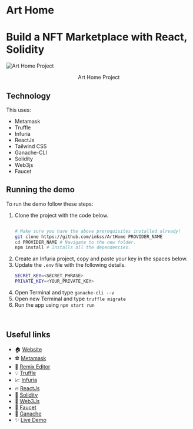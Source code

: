 # Art Home

# Build a NFT Marketplace with React, Solidity

![Art Home Project](./screenshots/0.gif)
<center><figcaption>Art Home Project</figcaption></center>

## Technology

This uses:

- Metamask
- Truffle
- Infuria
- ReactJs
- Tailwind CSS
- Ganache-CLI
- Solidity
- Web3js
- Faucet

## Running the demo

To run the demo follow these steps:

1. Clone the project with the code below.
    ```sh

    # Make sure you have the above prerequisites installed already!
    git clone https://github.com/imkss/ArtHome PROVIDER_NAME
    cd PROVIDER_NAME # Navigate to the new folder.
    npm install # Installs all the dependencies.
    ```
2. Create an Infuria project, copy and paste your key in the spaces below.
3. Update the `.env` file with the following details.
    ```sh
    SECRET_KEY=<SECRET_PHRASE>
    PRIVATE_KEY=<YOUR_PRIVATE_KEY>
    ```
4. Open Terminal and type `ganache-cli --v`
5. Open new Terminal and type `truffle migrate`
6. Run the app using `npm start run`
<br/>


## Useful links

- 🏠 [Website](https://know-me.imkss.repl.co)
- ⚽ [Metamask](https://metamask.io/)
- 🚀 [Remix Editor](https://remix.ethereum.org/)
- 💡 [Truffle](https://trufflesuite.com/)
- 📈 [Infuria](https://infura.io/)
- 🔥 [ReactJs](https://reactjs.org/)
- 🐻 [Solidity](https://soliditylang.org/)
- 👀 [Web3Js](https://docs.ethers.io/v5/)
- 🎅 [Faucet](https://faucets.chain.link/rinkeby)
- 🤖 [Ganache](https://trufflesuite.com/ganache/index.html)
- ✨ [Live Demo](https://arthome.web.app/)
